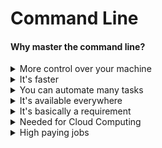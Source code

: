 # Command Line

#### Why master the command line?

<details>
<summary>More control over your machine</summary>

You can do much more via the command line than you can using a graphical user interface. There are many things you can only do using the command line, like starting up servers, managing and killing processes, dealing with hidden files, interacting with databases, changing permissions etc. It gives you a direct mainline into the core of your computer

</details> 
<details>
<summary>It's faster</summary>

Once you learn the basic commands and commit them to memory, you can perform tasks much faster than you could using a GUI.

</details>
<details>
<summary>You can automate many tasks</summary>

You can do really repetitive tasks with a single line, or set them up to happen at a scheduled date.

</details>
<details>
<summary>It's available everywhere</summary>

The commands you'll learn will run on Linux and Mac machines out of the box, but with a little work they will also run on Windows.

</details>
<details>
<summary>It's basically a requirement</summary>

Whether you plan on becoming a web developer, data scientist, devops engineer, system admin, security admin, machine learning engineer, etc. you will need to use the command line.

</details>
<details>
<summary>Needed for Cloud Computing</summary>

Most cloud services are operated via a command line interface. If you plan on running any projects in the cloud or using cloud resources, you'll need command line skills.

</details>
<details>
<summary>High paying jobs</summary>

There are jobs that specifically require in-depth knowledge of command line.

</details>
